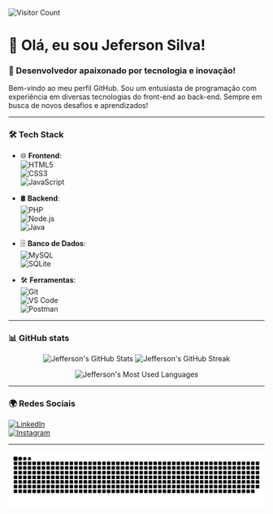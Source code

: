![Visitor Count](https://komarev.com/ghpvc/?username=jeff2k3&color=brightgreen&style=flat-square)  
# 👋 Olá, eu sou Jeferson Silva!  

### 🚀 Desenvolvedor apaixonado por tecnologia e inovação!  

Bem-vindo ao meu perfil GitHub. Sou um entusiasta de programação com experiência em diversas tecnologias do front-end ao back-end. Sempre em busca de novos desafios e aprendizados!

---

### 🛠 **Tech Stack**

- 🌐 **Frontend**:  
  ![HTML5](https://img.shields.io/badge/HTML5-E34F26?style=for-the-badge&logo=html5&logoColor=white)  
  ![CSS3](https://img.shields.io/badge/CSS3-1572B6?style=for-the-badge&logo=css3&logoColor=white)  
  ![JavaScript](https://img.shields.io/badge/JavaScript-F7DF1E?style=for-the-badge&logo=javascript&logoColor=black)  

- 🛢 **Backend**:  
  ![PHP](https://img.shields.io/badge/PHP-777BB4?style=for-the-badge&logo=php&logoColor=white)  
  ![Node.js](https://img.shields.io/badge/Node.js-339933?style=for-the-badge&logo=nodedotjs&logoColor=white)  
  ![Java](https://img.shields.io/badge/Java-007396?style=for-the-badge&logo=java&logoColor=white)  

- 🗄 **Banco de Dados**:  
  ![MySQL](https://img.shields.io/badge/MySQL-4479A1?style=for-the-badge&logo=mysql&logoColor=white)  
  ![SQLite](https://img.shields.io/badge/SQLite-003B57?style=for-the-badge&logo=sqlite&logoColor=white)  

- 🛠 **Ferramentas**:  
  ![Git](https://img.shields.io/badge/Git-F05032?style=for-the-badge&logo=git&logoColor=white)  
  ![VS Code](https://img.shields.io/badge/VS%20Code-007ACC?style=for-the-badge&logo=visualstudiocode&logoColor=white)  
  ![Postman](https://img.shields.io/badge/Postman-FF6C37?style=for-the-badge&logo=postman&logoColor=white)  

---

### 📊 **GitHub stats**

<p align="center">
  <img src="https://github-readme-stats.vercel.app/api?username=jeff2k3&show_icons=true&theme=radical" alt="Jefferson's GitHub Stats" width="48%" />
  <img src="https://github-readme-streak-stats.herokuapp.com?user=jeff2k3&theme=radical" alt="Jefferson's GitHub Streak" width="48%" />
</p>

<p align="center">
  <img src="https://github-readme-stats.vercel.app/api/top-langs/?username=jeff2k3&layout=compact&theme=radical" alt="Jefferson's Most Used Languages" width="50%" />
</p>

---

### 🌍 **Redes Sociais**

  [![LinkedIn](https://img.shields.io/badge/LinkedIn-0A66C2?style=for-the-badge&logo=linkedin&logoColor=white)](https://www.linkedin.com/in/jeferson-silva-87b977315/)  
  [![Instagram](https://img.shields.io/badge/Instagram-E4405F?style=for-the-badge&logo=instagram&logoColor=white)](https://www.instagram.com/jefersonrobertors/)  

---

<p align="center">
  <img src="https://raw.githubusercontent.com/platane/snk/output/github-contribution-grid-snake.svg" alt="Jogue Snake Game no meu perfil!" />
</p>
